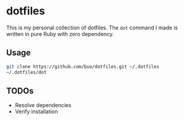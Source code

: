 # dotfiles

This is my personal collection of dotfiles. The `dot` command I made is written
in pure Ruby with zero dependency.

## Usage

```sh
git clone https://github.com/buo/dotfiles.git ~/.dotfiles
~/.dotfiles/dot
```

## TODOs

- Resolve dependencies
- Verify installation
